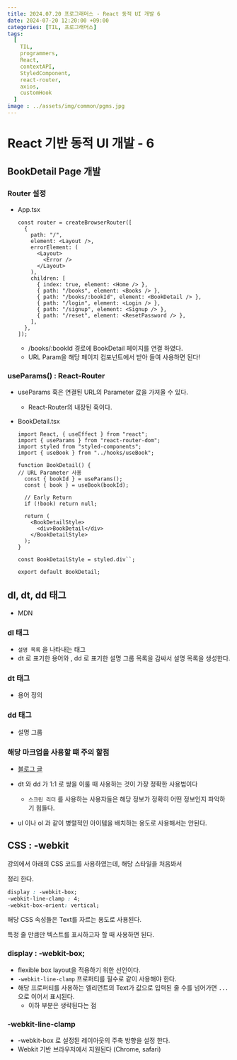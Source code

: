 ```yaml
---
title: 2024.07.20 프로그래머스 - React 동적 UI 개발 6
date: 2024-07-20 12:20:00 +09:00
categories: [TIL, 프로그래머스]
tags:
  [
    TIL,
    programmers,
    React,
    contextAPI,
    StyledComponent,
    react-router,
    axios,
    customHook
  ]
image : ../assets/img/common/pgms.jpg
---
```

# React 기반 동적 UI 개발 - 6

## BookDetail Page 개발

### Router 설정

- App.tsx
    
    ```tsx
    const router = createBrowserRouter([
      {
        path: "/",
        element: <Layout />,
        errorElement: (
          <Layout>
            <Error />
          </Layout>
        ),
        children: [
          { index: true, element: <Home /> },
          { path: "/books", element: <Books /> },
          { path: "/books/:bookId", element: <BookDetail /> },
          { path: "/login", element: <Login /> },
          { path: "/signup", element: <Signup /> },
          { path: "/reset", element: <ResetPassword /> },
        ],
      },
    ]);
    ```
    
    - /books/:bookId 경로에 BookDetail 페이지를 연결 하였다.
    - URL Param을 해당 페이지 컴포넌트에서 받아 들여 사용하면 된다!
    

### useParams() : React-Router

- useParams 훅은 연결된 URL의 Parameter 값을 가져올 수 있다.
    - React-Router의 내장된 훅이다.

- BookDetail.tsx
    
    ```tsx
    import React, { useEffect } from "react";
    import { useParams } from "react-router-dom";
    import styled from "styled-components";
    import { useBook } from "../hooks/useBook";
    
    function BookDetail() {
    // URL Parameter 사용
      const { bookId } = useParams();
      const { book } = useBook(bookId);
    
      // Early Return
      if (!book) return null;
    
      return (
        <BookDetailStyle>
          <div>BookDetail</div>
        </BookDetailStyle>
      );
    }
    
    const BookDetailStyle = styled.div``;
    
    export default BookDetail;
    
    ```
    

## dl, dt, dd 태그

- MDN

### dl 태그

- `설명 목록` 을 나타내는 태그
- dt 로 표기한 용어와 , dd 로 표기한 설명 그룹 목록을 감싸서 설명 목록을 생성한다.

### dt 태그

- 용어 정의

### dd 태그

- 설명 그룹

### 해당 마크업을 사용할 떄 주의 할점

- [블로그 글](https://aoa.gitbook.io/skymimo/aoa-2019/tips-2/dl-dt-dd-.)
- dt 와 dd 가 1:1 로 쌍을 이룰 때 사용하는 것이 가장 정확한 사용법이다
    - `스크린 리더` 를 사용하는 사용자들은 해당 정보가 정확히 어떤 정보인지 파악하기 힘들다.

- ul 이나 ol 과 같이 병렬적인 아이템을 배치하는 용도로 사용해서는 안된다.

## CSS : -webkit

강의에서 아래의 CSS 코드를 사용하였는데, 해당 스타일을 처음봐서

정리 한다.

```css
display : -webkit-box;
-webkit-line-clamp : 4;
-webkit-box-orient: vertical;
```

해당 CSS 속성들은 Text를 자르는 용도로 사용된다.

특정 줄 만큼만 텍스트를 표시하고자 할 때 사용하면 된다.

### display : -webkit-box;

- flexible box layout을 적용하기 위한 선언이다.
- `-webkit-line-clamp` 프로퍼티를 필수로 같이 사용해야 한다.
- 해당 프로퍼티를 사용하는 엘리먼트의 Text가 값으로 입력된 줄 수를 넘어가면 `...` 으로 이어서 표시된다.
    - 이하 부분은 생략된다는 점

### -webkit-line-clamp

- -webkit-box 로 설정된 레이아웃의 주축 방향을 설정 한다.
- Webkit 기반 브라우저에서 지원된다 (Chrome, safari)